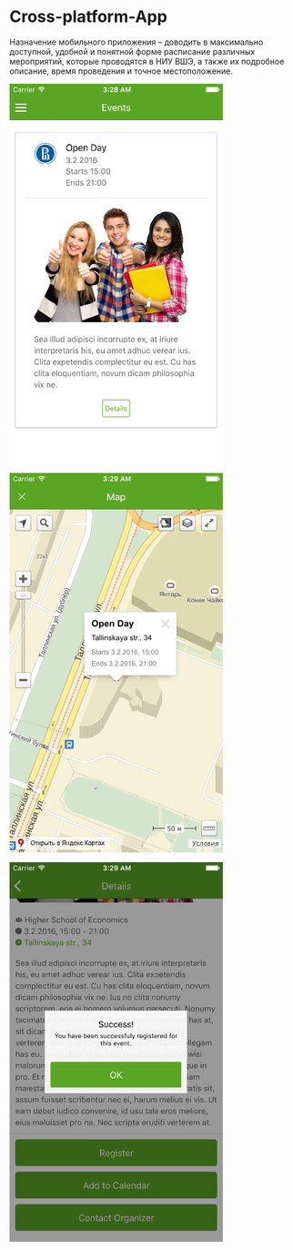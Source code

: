 # Cross-platform-App

Назначение мобильного приложения – доводить в максимально доступной, удобной и понятной форме расписание различных мероприятий, которые проводятся в НИУ ВШЭ, а также их подробное описание, время проведения и точное местоположение.

![Image alt](https://github.com/D25T/Cross-platform-App/blob/master/Screens/1.png)

![Image alt](https://github.com/D25T/Cross-platform-App/blob/master/Screens/2.png)

![Image alt](https://github.com/D25T/Cross-platform-App/blob/master/Screens/3.png)
